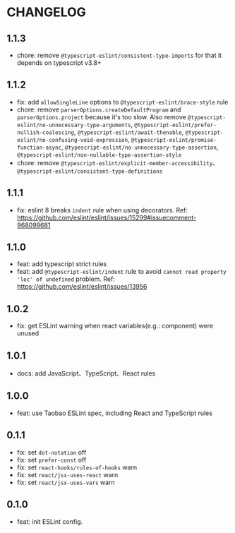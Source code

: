 # CHANGELOG

## 1.1.3

- chore: remove `@typescript-eslint/consistent-type-imports` for that it depends on typescript v3.8+

## 1.1.2

- fix: add `allowSingleLine` options to `@typescript-eslint/brace-style` rule
- chore: remove `parserOptions.createDefaultProgram` and `parserOptions.project` because it's too slow. Also remove `@typescript-eslint/no-unnecessary-type-arguments`, `@typescript-eslint/prefer-nullish-coalescing`, `@typescript-eslint/await-thenable`, `@typescript-eslint/no-confusing-void-expression`, `@typescript-eslint/promise-function-async`, `@typescript-eslint/no-unnecessary-type-assertion`, `@typescript-eslint/non-nullable-type-assertion-style`
- chore: remove `@typescript-eslint/explicit-member-accessibility`、`@typescript-eslint/consistent-type-definitions`

## 1.1.1

- fix: eslint 8 breaks `indent` rule when using decorators. Ref: <https://github.com/eslint/eslint/issues/15299#issuecomment-968099681>

## 1.1.0

- feat: add typescript strict rules
- feat: add `@typescript-eslint/indent` rule to avoid `cannot read property 'loc' of undefined` problem. Ref: <https://github.com/eslint/eslint/issues/13956>

## 1.0.2

- fix: get ESLint warning when react variables(e.g.: component) were unused

## 1.0.1

- docs: add JavaScript、TypeScript、React rules

## 1.0.0

- feat: use Taobao ESLint spec, including React and TypeScript rules

## 0.1.1

- fix: set `dot-notation` off
- fix: set `prefer-const` off
- fix: set `react-hooks/rules-of-hooks` warn
- fix: set `react/jsx-uses-react` warn
- fix: set `react/jsx-uses-vars` warn

## 0.1.0

- feat: init ESLint config.
